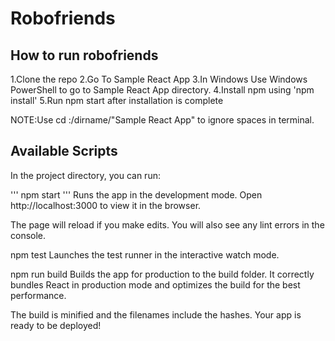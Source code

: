 # Robofriends
## How to run robofriends
1.Clone the repo
2.Go To Sample React App
3.In Windows Use Windows PowerShell to go to Sample React App directory.
4.Install npm using 'npm install'
5.Run npm start after installation is complete


NOTE:Use cd :/dirname/"Sample React App" to ignore spaces in terminal.

## Available Scripts
In the project directory, you can run:

'''
npm start
'''
Runs the app in the development mode.
Open http://localhost:3000 to view it in the browser.

The page will reload if you make edits.
You will also see any lint errors in the console.

npm test
Launches the test runner in the interactive watch mode.

npm run build
Builds the app for production to the build folder.
It correctly bundles React in production mode and optimizes the build for the best performance.

The build is minified and the filenames include the hashes.
Your app is ready to be deployed!
